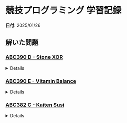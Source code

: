 # 競技プログラミング 学習記録

**日付**: 2025/01/26

## 解いた問題

### [ABC390 D - Stone XOR](https://atcoder.jp/contests/abc383/tasks/abc383_xorbag)

<details>

- **難易度**: Diff 1400

#### 1. 概要

- **問題文**:
  袋 1, 袋 2, ..., 袋 N と番号づけられた N 個の袋があります。
  袋 i (1≤i≤N) には Ai 個の石が入っています。
  
  高橋君は次の操作を好きなだけ（0 回でも良い）繰り返すことができます：
  - 2 つの袋 A, B を選び、袋 A に入っている石を **すべて** 袋 B に入れる。
  
  操作を繰り返した後の状態における次の値としてあり得るものが何個あるか求めてください：
  - 袋 i に入っている石の個数を Bi として、B1 ⊕ B2 ⊕ ⋯ ⊕ BN の値。
  
  **ただし、⊕ は排他的論理和（XOR）を表します**。
  
#### 2. 制約

- 2 ≤ N ≤ 12
- 1 ≤ Ai ≤ 10^17
- 入力はすべて整数。

#### 3. 解法の概要

- **アプローチ**:
  1. k個以下のグループにわけて, 各グループの総和同士でXORをとる（この時場合の数はベル数と一致し10^6程度）
  2. DFSで全探索
    2.1 DFSのざっくりとした流れは, 各アイテムごとに既存のグループにいれる or 新しいグループにいれるに2パターンを試す
    2.2 いれるときにそのグループ分だけ削除して,アイテムを足したあとのグループ総和にvalを変更する
    2.3 全部入れ終わったらvalを返す

#### 4. 反省

- DFSの構造が頭の中でまとまらなかった
- グループごとに分ければいいのに気付かなかった

#### 5. 実装

<details>
<summary>実装コード</summary>

```python


import bisect
import math
import sys
import copy
#import numpy as np # Pypyでは使えない
from collections import deque,defaultdict,Counter
from itertools import permutations,combinations,product,accumulate
from array import array # 連続メモリ上の配列（数値型で使用，高速）
# al=[chr(ord('a') + i) for i in range(26)]
# Al=[chr(ord('A') + i) for i in range(26)]

DEBUG = True  # デバッグ時は True、本番環境では False

def debug_print(*args, **kwargs):
    if DEBUG:
        print(*args, **kwargs)
        

n = int(input())

a = list(map(int, input().split()))

s = [0 for i in range(n)]

st = set()

val = 0

def search(d,k):

    global val
    
    for i in range(k+1):
        val ^= s[i]
        s[i] += a[d]
        val ^= s[i]
        
        
        if(d == n-1):
            #print(val)
            #print("d:",d,"k:",k,"i:",i)
            #print(s)

            st.add(val)
        elif(i < k):
            search(d+1,k)
        else:
            search(d+1,k+1)
        
        val ^= s[i]
        s[i] -= a[d]
        val ^= s[i]
    
    return

search(0,0)
#debug_print(st)
print(len(st))
```
</details>
</details>

### [ABC390 E - Vitamin Balance](https://atcoder.jp/contests/abc390/tasks/abc390_e)

<details>

- **難易度**: Diff 1227

#### 1. 概要

- **問題文**:
    N 個の食べ物があり、それぞれの食べ物にはビタミン 1, 2, 3 のうちちょうど 1 つのみが含まれています。具体的には、i 個目の食べ物を食べると、ビタミン Vi が Ai だけ摂取でき、またカロリーが Ci だけ摂取されます。

    高橋君は、摂取するカロリーが合計で X 以下となるように、N 個の食べ物のうちいくつか（0 個でも良い）を選んで食べることができます。このとき、「ビタミン 1, 2, 3 のうちもっとも摂取量が少ないものの摂取量」としてあり得る最大の値を求めてください。

#### 2. 制約

- 1 ≤ N ≤ 5000
- 1 ≤ X ≤ 5000
- 1 ≤ Vi ≤ 3
- 1 ≤ Ai ≤ 2 × 10^5
- 1 ≤ Ci ≤ X
- 入力はすべて整数

#### 3. 解法の概要

- **アプローチ**:
- ビタミンを独立させて考える. まずビタミンとカロリーのDPを作る. 
- DPを作るときはその前のやつが0より大きいやつに対して, 前のやつにaを足したmaxを考える.
- この状態のDPは合計カロリーが**ちょうどj**になるときのビタミンの最大値を表す.
- 次に, **合計カロリーがj以下**のビタミンの最大値を求めるため左から最大値を伝搬していく.
- 最後に, min(dp[0][i],dp[0][j], dp[0][k])の最大値を貪欲法で求めれば良い.
  i = j = k = 0からスタートして合計xになればよいのでどれか一つを1ずつ足すのをx回繰り返す.
  どれから足していくのかというと, 最小値の最大化なので, もっとも小さいものから足していく.

#### 4. 反省

- ビタミンを独立させて考える発送がなかった
- dpが使いこなせていない
- 最小値の最大化をシンプルに考えられなかった

#### 5. 実装

<details>
<summary>実装コード</summary>

```python
import bisect
import math
import sys
import copy
#import numpy as np # Pypyでは使えない
from collections import deque,defaultdict,Counter
from itertools import permutations,combinations,product,accumulate
from array import array # 連続メモリ上の配列（数値型で使用，高速）
# al=[chr(ord('a') + i) for i in range(26)]
# Al=[chr(ord('A') + i) for i in range(26)]

DEBUG = True  # デバッグ時は True、本番環境では False

def debug_print(*args, **kwargs):
    if DEBUG:
        print(*args, **kwargs)
        

M = 100
INF = 2e10

def main():
    n, x = map(int, input().split())
    M = x
    dp = [[-INF] * (M + 1) for _ in range(3)]
    
    # 初期化
    for i in range(3):
        dp[i][0] = 0

    for _ in range(n):
        v, a, c = map(int, input().split())
        for j in range(x, c - 1, -1):  # xからcまで逆順でループ
            dp[v - 1][j] = max(dp[v - 1][j], dp[v - 1][j - c] + a)
    #到達不可は-INF, それ以外は伝搬している


    #最大値を伝搬させる
    for i in range(3):
        for j in range(1, x + 1):
            dp[i][j] = max(dp[i][j], dp[i][j - 1])

    idx = [0, 0, 0]
    for _ in range(x):
        if dp[0][idx[0]] <= dp[1][idx[1]] and dp[0][idx[0]] <= dp[2][idx[2]]:
            idx[0] += 1
        elif dp[1][idx[1]] <= dp[0][idx[0]] and dp[1][idx[1]] <= dp[2][idx[2]]:
            idx[1] += 1
        else:
            idx[2] += 1

    print(min(dp[0][idx[0]], min(dp[1][idx[1]], dp[2][idx[2]])))

if __name__ == "__main__":
    main()

```

</details>
</details>

### [ABC382 C - Kaiten Susi](https://atcoder.jp/contests/abc382/tasks/abc382_c)

<details>

- **難易度**: Diff 476

#### 1. 概要

- **問題文**:
  とある回転寿司に、1 から N までの番号が付けられた N 人の人が訪れています。 人 i の 美食度 は Ai です。

  今からベルトコンベア上を M 個の寿司が流れます。 j 番目に流れる寿司の 美味しさ は Bj です。 それぞれの寿司は、人 1,2,…,N の前をこの順に流れていきます。 それぞれの人は、美味しさが自分の美食度以上である寿司が自分の前に流れてきたときはその寿司を取って食べ、それ以外のときは何もしません。 人 i が取って食べた寿司は、人 j (j>i) の前にはもう流れてきません。

  M 個の寿司それぞれについて、その寿司を誰が食べるか、あるいは誰も食べないかどうかを求めてください。

#### 2. 制約

- 1≤N,M≤2×10^5
- 1≤Ai,Bi≤2×10^5
- 入力は全て整数

#### 3. 解法の概要

- **アプローチ**:
- 累積最小値の配列を作って, 広義単調減少になるので二分探索する.
- 値をすべて符号反転して昇順にするのがちょっとテクニック.

#### 4. 反省
- id[max(b)]サイズの配列を用意し, id[b]に答えが入ってるようにする. 変数rを用意し, bずつ減らしていき, id[b]が答えになるようにうまく計算するとO(N + M + max(b))で済む.

#### 5. 実装

<details>
<summary>実装コード</summary>

```python

import sys

data = input().split()

# 入力データ
n, m = map(int, data[:2])
a_list = list(map(int, input().split()))
b_list = list(map(int, input().split()))
K = max(b_list)+1

# ID配列を初期化
id = [-1] * K
r = K

# 配列の更新
for i in range(n):
    a = a_list[i]
    while r > a:
        r -= 1
        id[r] = i + 1    
# 出力
result = []
for b in b_list:
    result.append(id[b])
sys.stdout.write("\n".join(map(str, result)) + "\n")
```

</details>
</details>